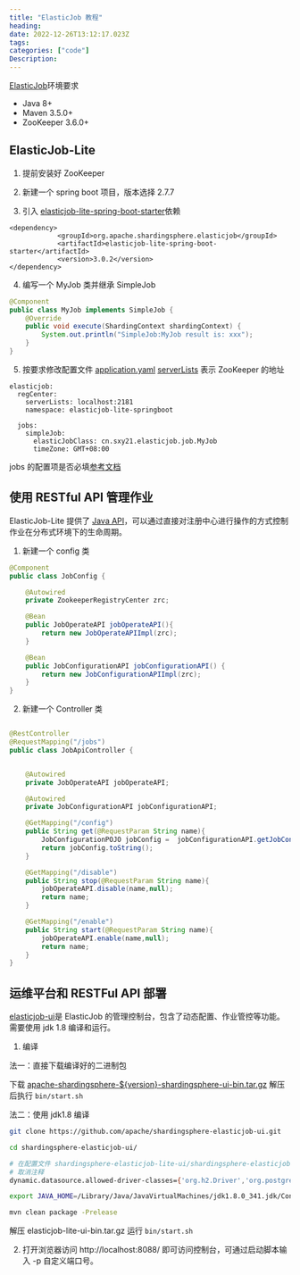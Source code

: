 ```yaml
---
title: "ElasticJob 教程"
heading:  
date: 2022-12-26T13:12:17.023Z
tags: 
categories: ["code"]
Description:  
---
```

[ElasticJob](https://shardingsphere.apache.org/elasticjob/current/cn/overview/#%E7%8E%AF%E5%A2%83%E8%A6%81%E6%B1%82)环境要求
- Java 8+
- Maven 3.5.0+
- ZooKeeper 3.6.0+


## ElasticJob-Lite

1. 提前安装好 ZooKeeper

2. 新建一个 spring boot 项目，版本选择 2.7.7

3. 引入 [elasticjob-lite-spring-boot-starter](https://mvnrepository.com/artifact/org.apache.shardingsphere.elasticjob/elasticjob-lite-spring-boot-starter)依赖
```xhtml
<dependency>
            <groupId>org.apache.shardingsphere.elasticjob</groupId>
            <artifactId>elasticjob-lite-spring-boot-starter</artifactId>
            <version>3.0.2</version>
</dependency>
```
4. 编写一个 MyJob 类并继承 SimpleJob
```java
@Component
public class MyJob implements SimpleJob {
    @Override
    public void execute(ShardingContext shardingContext) {
        System.out.println("SimpleJob:MyJob result is: xxx");
    }
}

```

5. 按要求修改配置文件 [application.yaml](https://shardingsphere.apache.org/elasticjob/current/cn/user-manual/elasticjob-lite/configuration/spring-boot-starter/)
[serverLists](https://shardingsphere.apache.org/elasticjob/current/cn/user-manual/elasticjob-lite/configuration/) 表示 ZooKeeper 的地址
```
elasticjob:
  regCenter:
    serverLists: localhost:2181
    namespace: elasticjob-lite-springboot

  jobs:
    simpleJob:
      elasticJobClass: cn.sxy21.elasticjob.job.MyJob
      timeZone: GMT+08:00
```

jobs 的配置项是否必填[参考文档](https://shardingsphere.apache.org/elasticjob/current/cn/user-manual/elasticjob-lite/configuration/spring-boot-starter/)


## 使用 RESTful API 管理作业
ElasticJob-Lite 提供了 [Java API](https://shardingsphere.apache.org/elasticjob/current/cn/user-manual/elasticjob-lite/usage/operation-api/)，可以通过直接对注册中心进行操作的方式控制作业在分布式环境下的生命周期。

1. 新建一个 config 类
```java
@Component
public class JobConfig {

    @Autowired
    private ZookeeperRegistryCenter zrc;

    @Bean
    public JobOperateAPI jobOperateAPI(){
        return new JobOperateAPIImpl(zrc);
    }

    @Bean
    public JobConfigurationAPI jobConfigurationAPI() {
        return new JobConfigurationAPIImpl(zrc);
    }
}
```

2. 新建一个 Controller 类
```java

@RestController
@RequestMapping("/jobs")
public class JobApiController {


    @Autowired
    private JobOperateAPI jobOperateAPI;

    @Autowired
    private JobConfigurationAPI jobConfigurationAPI;

    @GetMapping("/config")
    public String get(@RequestParam String name){
        JobConfigurationPOJO jobConfig =  jobConfigurationAPI.getJobConfiguration(name);
        return jobConfig.toString();
    }

    @GetMapping("/disable")
    public String stop(@RequestParam String name){
        jobOperateAPI.disable(name,null);
        return name;
    }

    @GetMapping("/enable")
    public String start(@RequestParam String name){
        jobOperateAPI.enable(name,null);
        return name;
    }
}
```

## 运维平台和 RESTFul API 部署

[elasticjob-ui](https://github.com/apache/shardingsphere-elasticjob-ui)是 ElasticJob 的管理控制台，包含了动态配置、作业管控等功能。需要使用 jdk 1.8 编译和运行。


1. 编译

法一：直接下载编译好的二进制包

下载 [apache-shardingsphere-${version}-shardingsphere-ui-bin.tar.gz](https://archive.apache.org/dist/shardingsphere/) 解压后执行 `bin/start.sh`



法二：使用 jdk1.8 编译

```bash
git clone https://github.com/apache/shardingsphere-elasticjob-ui.git

cd shardingsphere-elasticjob-ui/

# 在配置文件 shardingsphere-elasticjob-lite-ui/shardingsphere-elasticjob-lite-ui-backend/src/main/resources/application.properties
# 取消注释
dynamic.datasource.allowed-driver-classes={'org.h2.Driver','org.postgresql.Driver'}

export JAVA_HOME=/Library/Java/JavaVirtualMachines/jdk1.8.0_341.jdk/Contents/Home

mvn clean package -Prelease
```

解压 elasticjob-lite-ui-bin.tar.gz 运行 `bin/start.sh`


2. 打开浏览器访问 http://localhost:8088/ 即可访问控制台，可通过启动脚本输入 -p 自定义端口号。


